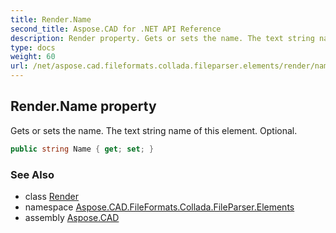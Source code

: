 ```yaml
---
title: Render.Name
second_title: Aspose.CAD for .NET API Reference
description: Render property. Gets or sets the name. The text string name of this element. Optional
type: docs
weight: 60
url: /net/aspose.cad.fileformats.collada.fileparser.elements/render/name/
---
```

## Render.Name property

Gets or sets the name. The text string name of this element. Optional.

```csharp
public string Name { get; set; }
```

### See Also

* class [Render](../)
* namespace [Aspose.CAD.FileFormats.Collada.FileParser.Elements](../../render/)
* assembly [Aspose.CAD](../../../)


